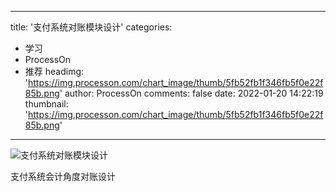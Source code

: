 
---
title: '支付系统对账模块设计'
categories: 
 - 学习
 - ProcessOn
 - 推荐
headimg: 'https://img.processon.com/chart_image/thumb/5fb52fb1f346fb5f0e22f85b.png'
author: ProcessOn
comments: false
date: 2022-01-20 14:22:19
thumbnail: 'https://img.processon.com/chart_image/thumb/5fb52fb1f346fb5f0e22f85b.png'
---

<div>   
<img class="thumb" alt="支付系统对账模块设计" src="https://img.processon.com/chart_image/thumb/5fb52fb1f346fb5f0e22f85b.png" referrerpolicy="no-referrer">
<p>支付系统会计角度对账设计</p>  
</div>
            